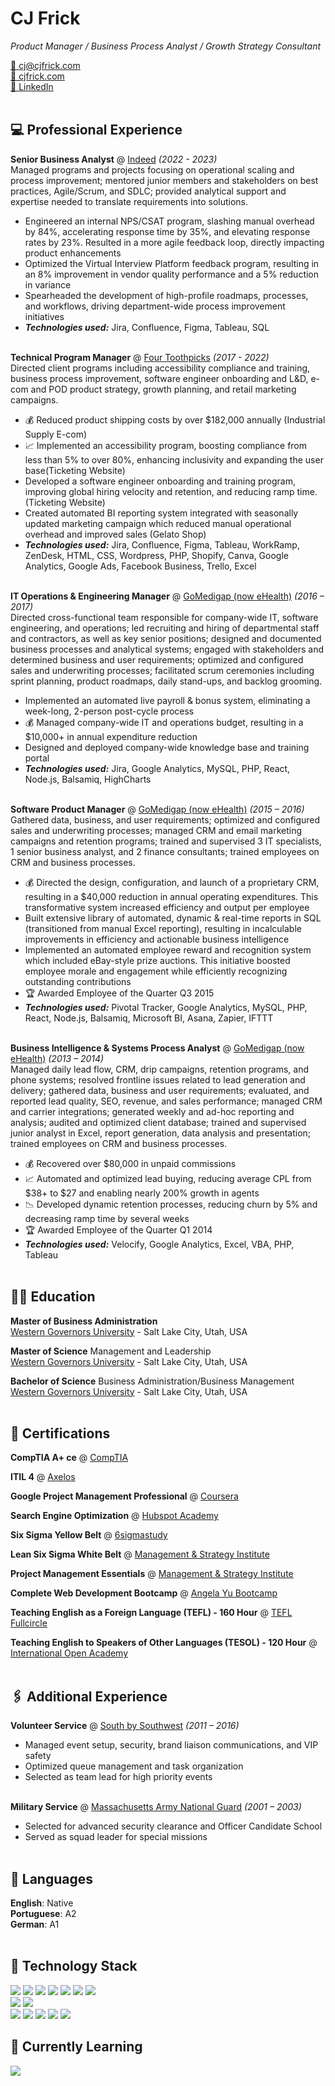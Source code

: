 <h1 id="cj-frick">CJ Frick</h1>

<p><em>Product Manager / Business Process Analyst / Growth Strategy Consultant </em> <br /></p>

<p><a href="mailto:cj@cjfrick.com">📧 cj@cjfrick.com</a><br /><a href="https://cjfrick.com">🔗 cjfrick.com</a><br /><a href="https://www.linkedin.com/in/cjfrick">💼 LinkedIn</a><br /><br /></p>

<h2 id="-professional-experience">💻 Professional Experience</h2>

<p><strong>Senior Business Analyst</strong> @ <a href="https://indeed.com">Indeed</a> <em>(2022 - 2023)</em> <br />
Managed programs and projects focusing on operational scaling and process improvement; mentored junior members and stakeholders on best practices, Agile/Scrum, and SDLC; provided analytical support and expertise needed to translate requirements into solutions.</p>
<ul>
  <li>Engineered an internal NPS/CSAT program, slashing manual overhead by 84%, accelerating response time by 35%, and elevating response rates by 23%. Resulted in a more agile feedback loop, directly impacting product enhancements</li>
  <li>Optimized the Virtual Interview Platform feedback program, resulting in an 8% improvement in vendor quality performance and a 5% reduction in variance</li>
  <li>Spearheaded the development of high-profile roadmaps, processes, and workflows, driving department-wide process improvement initiatives</li>
  <li><strong><em>Technologies used:</em></strong> Jira, Confluence, Figma, Tableau, SQL
<br /><br /></li>
</ul>

<p><strong>Technical Program Manager</strong> @ <a href="https://fourtoothpicks.com">Four Toothpicks</a> <em>(2017 - 2022)</em> <br />
Directed client programs including accessibility compliance and training, business process improvement, software engineer onboarding and L&D, e-com and POD product strategy, growth planning, and retail marketing campaigns.</p>
<ul>
  <li>💰 Reduced product shipping costs by over $182,000 annually (Industrial Supply E-com)</li>
  <li>📈 Implemented an accessibility program, boosting compliance from less than 5% to over 80%, enhancing inclusivity and expanding the user base(Ticketing Website)</li>
  <li>Developed a software engineer onboarding and training program, improving global hiring velocity and retention, and reducing ramp time. (Ticketing Website)</li>
  <li>Created automated BI reporting system integrated with seasonally updated marketing campaign which reduced manual operational overhead and improved sales (Gelato Shop)</li>
  <li><strong><em>Technologies used:</em></strong> Jira, Confluence, Figma, Tableau, WorkRamp, ZenDesk, HTML, CSS, Wordpress, PHP, Shopify, Canva, Google Analytics, Google Ads, Facebook Business, Trello, Excel
<br /><br /></li>
</ul>

<p><strong>IT Operations & Engineering Manager</strong> @ <a href="https://www.gomedigap.com">GoMedigap (now eHealth)</a> <em>(2016 – 2017)</em> <br />
Directed cross-functional team responsible for company-wide IT, software engineering, and operations; led recruiting and hiring of departmental staff and contractors, as well as key senior positions; designed and documented business processes and analytical systems; engaged with stakeholders and determined business and user requirements; optimized and configured sales and underwriting processes; facilitated scrum ceremonies including sprint planning, product roadmaps, daily stand-ups, and backlog grooming.</p>
<ul>
  <li>Implemented an automated live payroll & bonus system, eliminating a week-long, 2-person post-cycle process</li>
  <li>💰 Managed company-wide IT and operations budget, resulting in a $10,000+ in annual expenditure reduction</li>
  <li>Designed and deployed company-wide knowledge base and training portal</li>
  <li><strong><em>Technologies used:</em></strong> Jira, Google Analytics, MySQL, PHP, React, Node.js, Balsamiq, HighCharts
<br /><br /></li>
</ul>

<p><strong>Software Product Manager</strong> @ <a href="https://www.gomedigap.com">GoMedigap (now eHealth)</a> <em>(2015 – 2016)</em> <br />
Gathered data, business, and user requirements; optimized and configured sales and underwriting processes; managed CRM and email marketing campaigns and retention programs; trained and supervised 3 IT specialists, 1 senior business analyst, and 2 finance consultants; trained employees on CRM and business processes.</p>
<ul>
  <li>💰 Directed the design, configuration, and launch of a proprietary CRM, resulting in a $40,000 reduction in annual operating expenditures. This transformative system increased efficiency and output per employee</li>
  <li>Built extensive library of automated, dynamic & real-time reports in SQL (transitioned from manual Excel reporting), resulting in incalculable improvements in efficiency and actionable business intelligence</li>
  <li>Implemented an automated employee reward and recognition system which included eBay-style prize auctions. This initiative boosted employee morale and engagement while efficiently recognizing outstanding contributions</li>
  <li>🏆 Awarded Employee of the Quarter Q3 2015</li>
  <li><strong><em>Technologies used:</em></strong> Pivotal Tracker, Google Analytics, MySQL, PHP, React, Node.js, Balsamiq, Microsoft BI, Asana, Zapier, IFTTT
<br /><br /></li>
</ul>

<p><strong>Business Intelligence & Systems Process Analyst</strong> @ <a href="https://www.gomedigap.com">GoMedigap (now eHealth)</a> <em>(2013 – 2014)</em> <br />
Managed daily lead flow, CRM, drip campaigns, retention programs, and phone systems; resolved frontline issues related to lead generation and delivery; gathered data, business and user requirements; evaluated, and reported lead quality, SEO, revenue, and sales performance; managed CRM and carrier integrations; generated weekly and ad-hoc reporting and analysis; audited and optimized client database; trained and supervised junior analyst in Excel, report generation, data analysis and presentation; trained employees on CRM and business processes.</p>
<ul>
  <li>💰 Recovered over $80,000 in unpaid commissions</li>
  <li>📈 Automated and optimized lead buying, reducing average CPL from $38+ to $27 and enabling nearly 200% growth in agents</li>
  <li>📉 Developed dynamic retention processes, reducing churn by 5% and decreasing ramp time by several weeks</li>
  <li>🏆 Awarded Employee of the Quarter Q1 2014</li>
  <li><strong><em>Technologies used:</em></strong> Velocify, Google Analytics, Excel, VBA, PHP, Tableau
<br /><br /></li>
</ul>

<h2 id="-education">🧑‍🎓 Education</h2>

<p><strong>Master of Business Administration</strong> <br />
<a href="https://www.wgu.edu/">Western Governors University</a> - Salt Lake City, Utah, USA <br /></p>

<p><strong>Master of Science</strong> Management and Leadership<br />
<a href="https://www.wgu.edu/">Western Governors University</a> - Salt Lake City, Utah, USA<br /></p>

<p><strong>Bachelor of Science</strong> Business Administration/Business Management<br />
<a href="https://www.wgu.edu/">Western Governors University</a> - Salt Lake City, Utah, USA<br /><br /></p>

<h2 id="-certifications">📃 Certifications</h2>

<p><strong>CompTIA A+ ce</strong> @ <a href="https://www.credly.com/badges/38619f3d-856e-426c-a0e4-8b0048a5c3de">CompTIA</a><br /></p>

<p><strong>ITIL 4</strong> @ <a href="https://axelos.com">Axelos</a><br /></p>

<p><strong>Google Project Management Professional</strong> @ <a href="https://coursera.com">Coursera</a><br /></p>

<p><strong>Search Engine Optimization</strong> @ <a href="https://app.hubspot.com/academy/achievements/2h1k2t1f/en/1/ch-frick/seo">Hubspot Academy</a><br /></p>

<p><strong>Six Sigma Yellow Belt</strong> @ <a href="https://6sigmastudy.com">6sigmastudy</a><br /></p>

<p><strong>Lean Six Sigma White Belt</strong> @ <a href="https://msicertified.com">Management & Strategy Institute</a><br /></p>

<p><strong>Project Management Essentials</strong> @ <a href="https://msicertified.com">Management & Strategy Institute</a><br /></p>

<p><strong>Complete Web Development Bootcamp</strong> @ <a href="https://udemy.com">Angela Yu Bootcamp</a><br /></p>

<p><strong>Teaching English as a Foreign Language (TEFL) - 160 Hour</strong> @ <a href="https://www.teflfullcircle.com">TEFL Fullcircle</a><br /></p>

<p><strong>Teaching English to Speakers of Other Languages (TESOL) - 120 Hour</strong> @ <a href="https://internationalopenacademy.com">International Open Academy</a><br /><br /></p>


<h2 id="-additional-experience">🖇️ Additional Experience</h2>

<p><strong>Volunteer Service</strong> @ <a href="https://sxsw.com">South by Southwest</a> <em>(2011 – 2016)</em> <br />
</p>
<ul>
  <li>Managed event setup, security, brand liaison communications, and VIP safety</li>
  <li>Optimized queue management and task organization</li>
  <li>Selected as team lead for high priority events
<br /><br /></li>
</ul>

<p><strong>Military Service</strong> @ <a href="https://www.massnationalguard.org">Massachusetts Army National Guard</a> <em>(2001 – 2003)</em> <br />
</p>
<ul>
  <li>Selected for advanced security clearance and Officer Candidate School</li>
  <li>Served as squad leader for special missions
<br /><br /></li>
</ul>

<h2 id="-languages">💬 Languages</h2>

<p><strong>English</strong>: Native <br />
<strong>Portuguese</strong>: A2 <br />
<strong>German</strong>: A1 <br /><br /></p>

<h2 id="-tech-stack">🧰 Technology Stack</h2>

![](https://img.shields.io/badge/HTML5-informational?style=flat&logo=HTML5&color=267CB9&logoColor=white)
![](https://img.shields.io/badge/PHP-informational?style=flat&logo=php&color=267CB9&logoColor=white) 
![](https://img.shields.io/badge/JavaScript-informational?style=flat&logo=JavaScript&color=267CB9&logoColor=white) 
![](https://img.shields.io/badge/MySQL-informational?style=flat&logo=MySQL&color=267CB9&logoColor=white)
![](https://img.shields.io/badge/Laravel-informational?style=flat&logo=laravel&color=267CB9&logoColor=white)
![](https://img.shields.io/badge/Node.js-informational?style=flat&logo=node.js&color=267CB9&logoColor=white)
![](https://img.shields.io/badge/React-informational?style=flat&logo=react&color=267CB9&logoColor=white)<br />
![](https://img.shields.io/badge/Bootstrap-informational?style=flat&logo=Bootstrap&color=267CB9&logoColor=white)
![](https://img.shields.io/badge/CSS3-informational?style=flat&logo=CSS3&color=267CB9&logoColor=white)<br />
![](https://img.shields.io/badge/GitHub-informational?style=flat&logo=GitHub&color=267CB9&logoColor=white)
![](https://img.shields.io/badge/PHPStorm-informational?style=flat&logo=phpstorm&color=267CB9&logoColor=white)
![](https://img.shields.io/badge/Jira-informational?style=flat&logo=Jira&color=267CB9&logoColor=white)
![](https://img.shields.io/badge/Confluence-informational?style=flat&logo=confluence&color=267CB9&logoColor=white)
![](https://img.shields.io/badge/Microsoft_Excel-informational?style=flat&logo=microsoft-excel&color=267CB9&logoColor=white)

<h2 id="-learning">🌱 Currently Learning</h2>

![](https://img.shields.io/badge/Python-informational?style=flat&logo=Python&color=267CB9&logoColor=white)

<br />
